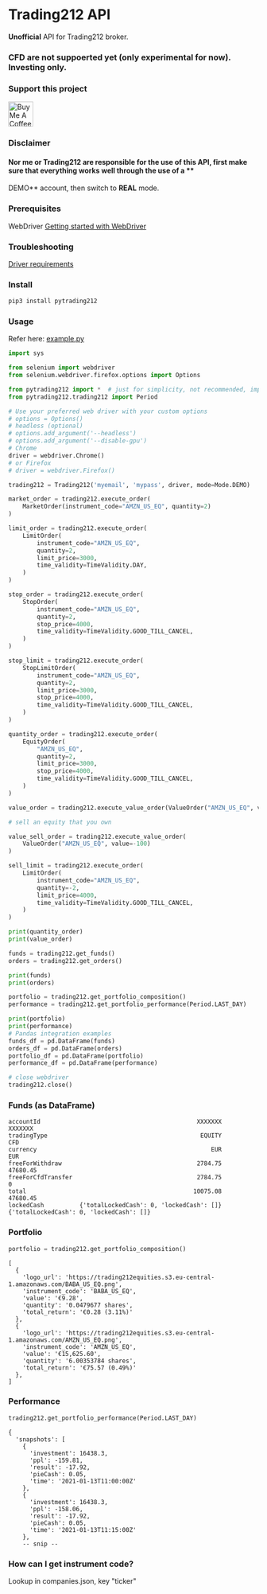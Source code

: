 # Trading212 API

**Unofficial** API for Trading212 broker.

### CFD are not suppoerted yet (only experimental for now). Investing only.

### Support this project

<a href="https://www.buymeacoffee.com/hellambro" target="_blank"><img src="https://cdn.buymeacoffee.com/buttons/v2/default-blue.png" alt="Buy Me A Coffee" height="50" ></a>

### Disclaimer

#### Nor me or Trading212 are responsible for the use of this API, first make sure that everything works well through the use of a **

DEMO** account, then switch to **REAL** mode.

### Prerequisites

WebDriver [Getting started with WebDriver](https://www.selenium.dev/documentation/en/getting_started_with_webdriver/)

### Troubleshooting

[Driver requirements](https://www.selenium.dev/documentation/en/webdriver/driver_requirements)

### Install

````python
pip3 install pytrading212
````

### Usage

Refer here: [example.py](https://github.com/HellAmbro/Trading212API/blob/master/example.py)

````python
import sys

from selenium import webdriver
from selenium.webdriver.firefox.options import Options

from pytrading212 import *  # just for simplicity, not recommended, import only what you use
from pytrading212.trading212 import Period

# Use your preferred web driver with your custom options
# options = Options()
# headless (optional)
# options.add_argument('--headless')
# options.add_argument('--disable-gpu')
# Chrome
driver = webdriver.Chrome()
# or Firefox
# driver = webdriver.Firefox()

trading212 = Trading212('myemail', 'mypass', driver, mode=Mode.DEMO)

market_order = trading212.execute_order(
    MarketOrder(instrument_code="AMZN_US_EQ", quantity=2)
)

limit_order = trading212.execute_order(
    LimitOrder(
        instrument_code="AMZN_US_EQ",
        quantity=2,
        limit_price=3000,
        time_validity=TimeValidity.DAY,
    )
)

stop_order = trading212.execute_order(
    StopOrder(
        instrument_code="AMZN_US_EQ",
        quantity=2,
        stop_price=4000,
        time_validity=TimeValidity.GOOD_TILL_CANCEL,
    )
)

stop_limit = trading212.execute_order(
    StopLimitOrder(
        instrument_code="AMZN_US_EQ",
        quantity=2,
        limit_price=3000,
        stop_price=4000,
        time_validity=TimeValidity.GOOD_TILL_CANCEL,
    )
)

quantity_order = trading212.execute_order(
    EquityOrder(
        "AMZN_US_EQ",
        quantity=2,
        limit_price=3000,
        stop_price=4000,
        time_validity=TimeValidity.GOOD_TILL_CANCEL,
    )
)

value_order = trading212.execute_value_order(ValueOrder("AMZN_US_EQ", value=100))

# sell an equity that you own

value_sell_order = trading212.execute_value_order(
    ValueOrder("AMZN_US_EQ", value=-100)
)

sell_limit = trading212.execute_order(
    LimitOrder(
        instrument_code="AMZN_US_EQ",
        quantity=-2,
        limit_price=4000,
        time_validity=TimeValidity.GOOD_TILL_CANCEL,
    )
)

print(quantity_order)
print(value_order)

funds = trading212.get_funds()
orders = trading212.get_orders()

print(funds)
print(orders)

portfolio = trading212.get_portfolio_composition()
performance = trading212.get_portfolio_performance(Period.LAST_DAY)

print(portfolio)
print(performance)
# Pandas integration examples
funds_df = pd.DataFrame(funds)
orders_df = pd.DataFrame(orders)
portfolio_df = pd.DataFrame(portfolio)
performance_df = pd.DataFrame(performance)

# close webdriver 
trading212.close()
````
### Funds (as DataFrame)
````
accountId                                            XXXXXXX                                   XXXXXXX
tradingType                                           EQUITY                                       CFD
currency                                                 EUR                                       EUR
freeForWithdraw                                      2784.75                                  47680.45
freeForCfdTransfer                                   2784.75                                         0
total                                               10075.08                                  47680.45
lockedCash          {'totalLockedCash': 0, 'lockedCash': []}  {'totalLockedCash': 0, 'lockedCash': []}
````

### Portfolio

````python
portfolio = trading212.get_portfolio_composition()
````

````
[
  {
    'logo_url': 'https://trading212equities.s3.eu-central-1.amazonaws.com/BABA_US_EQ.png',
    'instrument_code': 'BABA_US_EQ',
    'value': '€9.28',
    'quantity': '0.0479677 shares',
    'total_return': '€0.28 (3.11%)'
  },
  {
    'logo_url': 'https://trading212equities.s3.eu-central-1.amazonaws.com/AMZN_US_EQ.png',
    'instrument_code': 'AMZN_US_EQ',
    'value': '€15,625.60',
    'quantity': '6.00353784 shares',
    'total_return': '€75.57 (0.49%)'
  },
]
````

### Performance

````python
trading212.get_portfolio_performance(Period.LAST_DAY)
````

````
{
  'snapshots': [
    {
      'investment': 16438.3,
      'ppl': -159.81,
      'result': -17.92,
      'pieCash': 0.05,
      'time': '2021-01-13T11:00:00Z'
    },
    {
      'investment': 16438.3,
      'ppl': -158.06,
      'result': -17.92,
      'pieCash': 0.05,
      'time': '2021-01-13T11:15:00Z'
    },
    -- snip --
````

### How can I get instrument code?

Lookup in companies.json, key "ticker"
